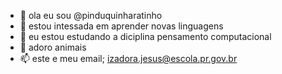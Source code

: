 - 👋 ola eu sou  @pinduquinharatinho
- 👀 estou intessada em aprender novas linguagens
- 🌱 eu estou estudando a diciplina pensamento computacional 
- 💞️ adoro animais 
- 📫 este e meu email; izadora.jesus@escola.pr.gov.br

<!---
pinduquinharatinho/pinduquinharatinho is a ✨ special ✨ repository because its `README.md` (this file) appears on your GitHub profile.
You can click the Preview link to take a look at your changes.
--->
